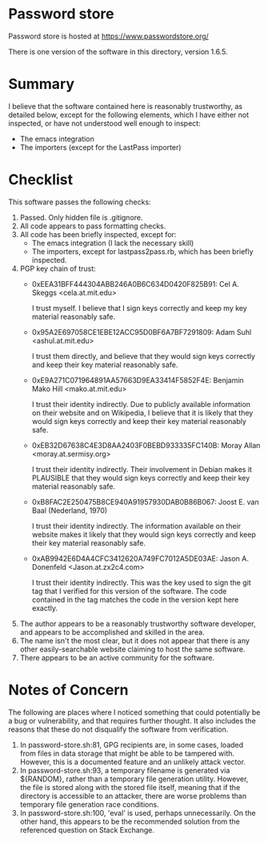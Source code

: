 # Password store

Password store is hosted at https://www.passwordstore.org/

There is one version of the software in this directory, version 1.6.5.

# Summary

I believe that the software contained here is reasonably trustworthy, as
detailed below, except for the following elements, which I have either not
inspected, or have not understood well enough to inspect:

* The emacs integration
* The importers (except for the LastPass importer)

# Checklist

This software passes the following checks:

1. Passed. Only hidden file is .gitignore.
2. All code appears to pass formatting checks.
3. All code has been briefly inspected, except for:
     * The emacs integration (I lack the necessary skill)
     * The importers, except for lastpass2pass.rb, which has been briefly
       inspected.
4. PGP key chain of trust:
   * 0xEEA31BFF444304ABB246A0B6C634D0420F825B91: Cel A. Skeggs <cela.at.mit.edu>

     I trust myself. I believe that I sign keys correctly and keep my key
     material reasonably safe.
   * 0x95A2E697058CE1EBE12ACC95D0BF6A7BF7291809: Adam Suhl <ashul.at.mit.edu>

     I trust them directly, and believe that they would sign keys correctly and
     keep their key material reasonably safe.
   * 0xE9A271C071964891AA57663D9EA33414F5852F4E: Benjamin Mako Hill <mako.at.mit.edu>

     I trust their identity indirectly. Due to publicly available information
     on their website and on Wikipedia, I believe that it is likely that they
     would sign keys correctly and keep their key material reasonably safe.
   * 0xEB32D67638C4E3D8AA2403F0BEBD933335FC140B: Moray Allan <moray.at.sermisy.org>

     I trust their identity indirectly. Their involvement in Debian makes it
     PLAUSIBLE that they would sign keys correctly and keep their key material
     reasonably safe.
   * 0xB8FAC2E250475B8CE940A91957930DAB0B86B067: Joost E. van Baal (Nederland, 1970)

     I trust their identity indirectly. The information available on their
     website makes it likely that they would sign keys correctly and keep their
     key material reasonably safe.
   * 0xAB9942E6D4A4CFC3412620A749FC7012A5DE03AE: Jason A. Donenfeld <Jason.at.zx2c4.com>

     I trust their identity indirectly. This was the key used to sign the git
     tag that I verified for this version of the software. The code contained
     in the tag matches the code in the version kept here exactly.
5. The author appears to be a reasonably trustworthy software developer, and
   appears to be accomplished and skilled in the area.
6. The name isn't the most clear, but it does not appear that there is any
   other easily-searchable website claiming to host the same software.
7. There appears to be an active community for the software.

# Notes of Concern

The following are places where I noticed something that could potentially be a
bug or vulnerability, and that requires further thought. It also includes the
reasons that these do not disqualify the software from verification.

1. In password-store.sh:81, GPG recipients are, in some cases, loaded from
   files in data storage that might be able to be tampered with. However, this
   is a documented feature and an unlikely attack vector.
2. In password-store.sh:93, a temporary filename is generated via ${RANDOM},
   rather than a temporary file generation utility. However, the file is stored
   along with the stored file itself, meaning that if the directory is
   accessible to an attacker, there are worse problems than temporary file
   generation race conditions.
3. In password-store.sh:100, 'eval' is used, perhaps unnecessarily. On the
   other hand, this appears to be the recommended solution from the referenced
   question on Stack Exchange.
